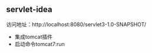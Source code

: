 ## servlet-idea

访问地址：http://localhost:8080/servlet3-1.0-SNAPSHOT/
- 集成tomcat插件
- 启动命令tomcat7:run




